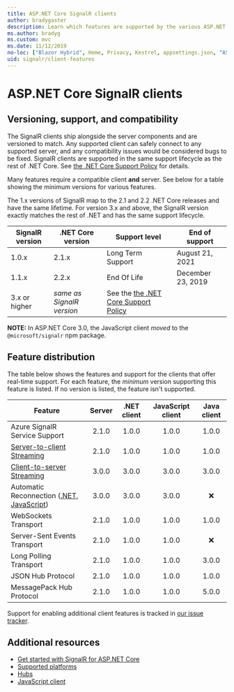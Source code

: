 ```yaml
---
title: ASP.NET Core SignalR clients
author: bradygaster
description: Learn which features are supported by the various ASP.NET Core SignalR clients.
ms.author: bradyg
ms.custom: mvc
ms.date: 11/12/2019
no-loc: ["Blazor Hybrid", Home, Privacy, Kestrel, appsettings.json, "ASP.NET Core Identity", cookie, Cookie, Blazor, "Blazor Server", "Blazor WebAssembly", "Identity", "Let's Encrypt", Razor, SignalR]
uid: signalr/client-features
---
```

# ASP.NET Core SignalR clients

## Versioning, support, and compatibility

The SignalR clients ship alongside the server components and are versioned to match. Any supported client can safely connect to any supported server, and any compatibility issues would be considered bugs to be fixed. SignalR clients are supported in the same support lifecycle as the rest of .NET Core. See [the .NET Core Support Policy](https://dotnet.microsoft.com/platform/support/policy/dotnet-core) for details.

Many features require a compatible client **and** server. See below for a table showing the minimum versions for various features.

The 1.x versions of SignalR map to the 2.1 and 2.2 .NET Core releases and have the same lifetime. For version 3.x and above, the SignalR version exactly matches the rest of .NET and has the same support lifecycle.

| SignalR version | .NET Core version | Support level | End of support |
| - | - | - | - |
| 1.0.x | 2.1.x | Long Term Support | August 21, 2021 |
| 1.1.x | 2.2.x | End Of Life | December 23, 2019 |
| 3.x or higher | *same as SignalR version* | See the [the .NET Core Support Policy](https://dotnet.microsoft.com/platform/support/policy/dotnet-core) |

**NOTE:** In ASP.NET Core 3.0, the JavaScript client *moved* to the `@microsoft/signalr` npm package.

## Feature distribution

The table below shows the features and support for the clients that offer real-time support. For each feature, the *minimum* version supporting this feature is listed. If no version is listed, the feature isn't supported.

| Feature | Server | .NET client | JavaScript client | Java client |
| ---- | :-: | :-: | :-: | :-: |
| Azure SignalR Service Support |2.1.0|1.0.0|1.0.0|1.0.0|
| [Server-to-client Streaming](xref:signalr/streaming)          |2.1.0|1.0.0|1.0.0|1.0.0|
| [Client-to-server Streaming](xref:signalr/streaming)          |3.0.0|3.0.0|3.0.0|3.0.0|
| Automatic Reconnection ([.NET](./dotnet-client.md?tabs=visual-studio&view=aspnetcore-3.0#handle-lost-connection), [JavaScript](./javascript-client.md?view=aspnetcore-3.0#reconnect-clients))          |3.0.0|3.0.0|3.0.0|❌|
| WebSockets Transport |2.1.0|1.0.0|1.0.0|1.0.0|
| Server-Sent Events Transport |2.1.0|1.0.0|1.0.0|❌|
| Long Polling Transport |2.1.0|1.0.0|1.0.0|3.0.0|
| JSON Hub Protocol |2.1.0|1.0.0|1.0.0|1.0.0|
| MessagePack Hub Protocol |2.1.0|1.0.0|1.0.0|5.0.0|

Support for enabling additional client features is tracked in [our issue tracker](https://github.com/dotnet/AspNetCore/issues).

## Additional resources

* [Get started with SignalR for ASP.NET Core](xref:tutorials/signalr)
* [Supported platforms](xref:signalr/supported-platforms)
* [Hubs](xref:signalr/hubs)
* [JavaScript client](xref:signalr/javascript-client)
